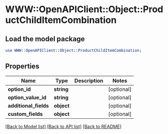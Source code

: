 # WWW::OpenAPIClient::Object::ProductChildItemCombination

## Load the model package
```perl
use WWW::OpenAPIClient::Object::ProductChildItemCombination;
```

## Properties
Name | Type | Description | Notes
------------ | ------------- | ------------- | -------------
**option_id** | **string** |  | [optional] 
**option_value_id** | **string** |  | [optional] 
**additional_fields** | **object** |  | [optional] 
**custom_fields** | **object** |  | [optional] 

[[Back to Model list]](../README.md#documentation-for-models) [[Back to API list]](../README.md#documentation-for-api-endpoints) [[Back to README]](../README.md)


